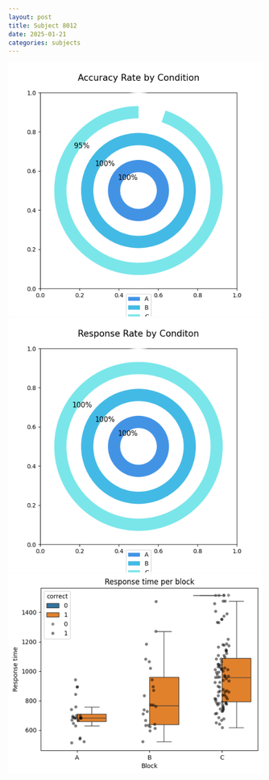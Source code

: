 ```yaml
---
layout: post
title: Subject 8012
date: 2025-01-21
categories: subjects
---
```


![](data/8012/run-5/8012_accuracy_rate.png)
![](data/8012/run-5/8012_response_rate.png)
![](data/8012/run-5/8012_rt.png)
